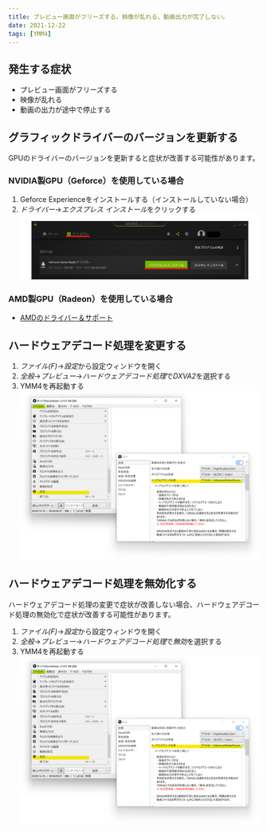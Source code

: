 ```yaml
---
title: プレビュー画面がフリーズする。映像が乱れる。動画出力が完了しない。
date: 2021-12-22
tags: [YMM4]
---
```

## 発生する症状
- プレビュー画面がフリーズする
- 映像が乱れる
- 動画の出力が途中で停止する

## グラフィックドライバーのバージョンを更新する
GPUのドライバーのバージョンを更新すると症状が改善する可能性があります。

### NVIDIA製GPU（Geforce）を使用している場合
1. Geforce Experienceをインストールする（インストールしていない場合）
1. *ドライバー*→*エクスプレス インストール*をクリックする
![スクリーンショット](プレビュー画面がフリーズする_2224.png)

### AMD製GPU（Radeon）を使用している場合
- [AMDのドライバー＆サポート](https://www.amd.com/ja/support)

## ハードウェアデコード処理を変更する
1. *ファイル(F)*→*設定*から設定ウィンドウを開く
1. *全般*→*プレビュー*→*ハードウェアデコード処理*で*DXVA2*を選択する
1. YMM4を再起動する
![スクリーンショット](プレビュー画面がフリーズする_3442.png)

## ハードウェアデコード処理を無効化する
ハードウェアデコード処理の変更で症状が改善しない場合、ハードウェアデコード処理の無効化で症状が改善する可能性があります。

1. *ファイル(F)*→*設定*から設定ウィンドウを開く
1. *全般*→*プレビュー*→*ハードウェアデコード処理*で*無効*を選択する
1. YMM4を再起動する
![スクリーンショット](プレビュー画面がフリーズする_3442.png)